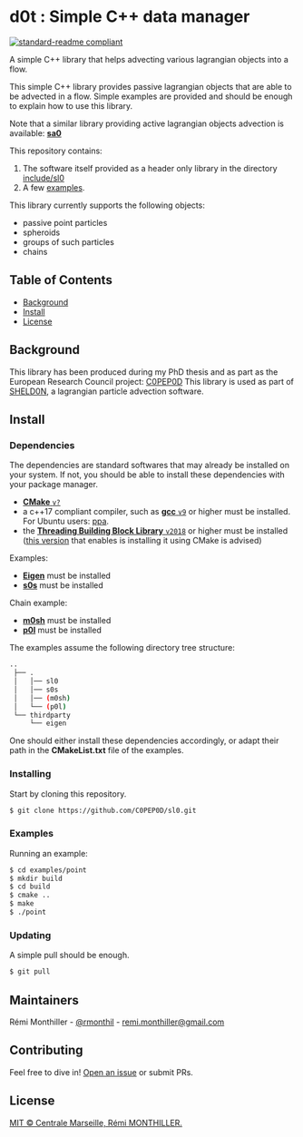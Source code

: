 # d0t : Simple C++ data manager

[![standard-readme compliant](https://img.shields.io/badge/readme%20style-standard-brightgreen.svg?style=flat-square)](https://github.com/RichardLitt/standard-readme)

A simple C++ library that helps advecting various lagrangian objects into a flow.

This simple C++ library provides passive lagrangian objects that are able to be advected in a flow.
Simple examples are provided and should be enough to explain how to use this library.

Note that a similar library providing active lagrangian objects advection is available: [**sa0**](https://github.com/C0PEP0D/sa0)

This repository contains:

1. The software itself provided as a header only library in the directory [include/sl0](./include/sl0)
2. A few [examples](./examples).

This library currently supports the following objects:

* passive point particles
* spheroids
* groups of such particles
* chains

## Table of Contents

- [Background](#background)
- [Install](#install)
- [License](#license)

## Background

This library has been produced during my PhD thesis and as part as the European Research Council project: [C0PEP0D](https://c0pep0d.github.io/)
This library is used as part of [SHELD0N](https://github.com/C0PEP0D/sheld0n), a lagrangian particle advection software.

## Install

### Dependencies

The dependencies are standard softwares that may already be installed on your system.
If not, you should be able to install these dependencies with your package manager.

* [**CMake** `v?`](https://cmake.org/download/)
* a c++17 compliant compiler, such as [**gcc** `v9`](https://gcc.gnu.org/) or higher must be installed. For Ubuntu users: [ppa](https://launchpad.net/%7Ejonathonf/+archive/ubuntu/gcc?field.series_filter=bionic).
* the [**Threading Building Block Library** `v2018`](https://github.com/ibaned/tbb) or higher must be installed ([this version](https://github.com/wjakob/tbb) that enables is installing it using CMake is advised)

Examples:
* [**Eigen**](https://eigen.tuxfamily.org) must be installed
* [**s0s**](https://github.com/C0PEP0D/s0s) must be installed

Chain example:
* [**m0sh**](https://github.com/C0PEP0D/m0sh) must be installed
* [**p0l**](https://github.com/C0PEP0D/p0l) must be installed

The examples assume the following directory tree structure:
```bash
..
 ├── .
 │   │── sl0
 │   │── s0s
 │   │── (m0sh)
 │   └── (p0l)
 └── thirdparty
     └── eigen
```
One should either install these dependencies accordingly, or adapt their path in the **CMakeList.txt** file of the examples.

### Installing

Start by cloning this repository.

```sh
$ git clone https://github.com/C0PEP0D/sl0.git
```

### Examples

Running an example:

```bash
$ cd examples/point
$ mkdir build
$ cd build
$ cmake ..
$ make
$ ./point
```

### Updating

A simple pull should be enough.

```sh
$ git pull
```

## Maintainers

Rémi Monthiller - [@rmonthil](https://gitlab.com/rmonthil) - remi.monthiller@gmail.com

## Contributing

Feel free to dive in! [Open an issue](https://github.com/rmonthil/c0pep0d/issues/new) or submit PRs.

## License

[MIT © Centrale Marseille, Rémi MONTHILLER.](./LICENSE)
